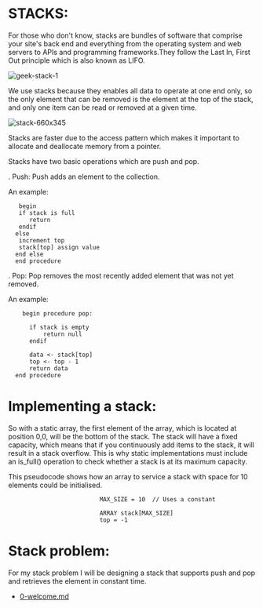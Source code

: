 # STACKS:

For those who don't know, stacks are bundles of software that comprise your site's back end and everything from the operating system and web servers to APIs and programming frameworks.They follow the Last In, First Out principle which is also known as LIFO.




![geek-stack-1](https://user-images.githubusercontent.com/92330348/178790973-dd1186ea-50bb-4ef3-adae-8c1b8ec445e4.png)




We use stacks because they enables all data to operate at one end only, so the only element that can be removed is the element at the top of the stack, and only one item can be read or removed at a given time.



![stack-660x345](https://user-images.githubusercontent.com/92330348/178791568-695cf41d-2100-4b35-9a01-61c5c41b458d.png)




Stacks are faster due to the access pattern which makes it important to allocate and deallocate memory from a pointer.


Stacks have two basic operations which are push and pop.

. Push: Push adds an element to the collection.
  
  An example: 
  
       begin
       if stack is full
          return
       endif
      else  
       increment top
       stack[top] assign value
      end else
      end procedure

. Pop: Pop removes the most recently added element that was not yet removed.

  An example:
  
        begin procedure pop:
        
          if stack is empty
              return null
          endif
          
          data <- stack[top]
          top <- top - 1
          return data
      end procedure
      
      


 # Implementing a stack:

So with a static array, the first element of the array, which is located at position 0,0, will be the bottom of the stack.  The stack will have a fixed capacity, which means that if you continuously add items to the stack, it will result in a stack overflow. This is why static implementations must include an is_full() operation to check whether a stack is at its maximum capacity.

This pseudocode shows how an array to service a stack with space for 10 elements could be initialised.


                              MAX_SIZE = 10  // Uses a constant

                              ARRAY stack[MAX_SIZE]
                              top = -1
                              
                              
                              

# Stack problem:

For my stack problem I will be designing a stack that supports push and pop and retrieves the element in constant time.












                              
      
 - [0-welcome.md](0-welcome.md)
